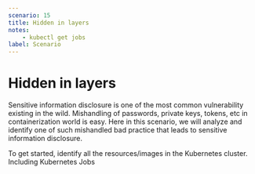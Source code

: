 ```yaml
---
scenario: 15
title: Hidden in layers
notes:
    - kubectl get jobs
label: Scenario
---
```


# Hidden in layers

Sensitive information disclosure is one of the most common vulnerability existing in the wild. Mishandling of passwords, private keys, tokens, etc in containerization world is easy. Here in this scenario, we will analyze and identify one of such mishandled bad practice that leads to sensitive information disclosure.

To get started, identify all the resources/images in the Kubernetes cluster. Including Kubernetes Jobs
